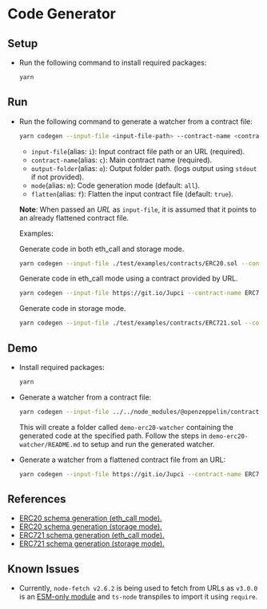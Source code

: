 # Code Generator

## Setup

* Run the following command to install required packages:

  ```bash
  yarn
  ```

## Run

* Run the following command to generate a watcher from a contract file:

  ```bash
  yarn codegen --input-file <input-file-path> --contract-name <contract-name> --output-folder [output-folder] --mode [eth_call | storage | all] --flatten [true | false]
  ```

    * `input-file`(alias: `i`): Input contract file path or an URL (required).
    * `contract-name`(alias: `c`): Main contract name (required).
    * `output-folder`(alias: `o`): Output folder path. (logs output using `stdout` if not provided).
    * `mode`(alias: `m`): Code generation mode (default: `all`).
    * `flatten`(alias: `f`): Flatten the input contract file (default: `true`).

  **Note**: When passed an *URL* as `input-file`, it is assumed that it points to an already flattened contract file.

  Examples:

  Generate code in both eth_call and storage mode.
  ```bash
  yarn codegen --input-file ./test/examples/contracts/ERC20.sol --contract-name ERC20 --output-folder ../my-erc20-watcher --mode all
  ```

  Generate code in eth_call mode using a contract provided by URL.
  ```bash
  yarn codegen --input-file https://git.io/Jupci --contract-name ERC721 --output-folder ../my-erc721-watcher --mode eth_call
  ```

  Generate code in storage mode.
  ```bash
  yarn codegen --input-file ./test/examples/contracts/ERC721.sol --contract-name ERC721 --output-folder ../my-erc721-watcher --mode storage
  ```

## Demo

* Install required packages:

  ```bash
  yarn
  ```

* Generate a watcher from a contract file:

  ```bash
  yarn codegen --input-file ../../node_modules/@openzeppelin/contracts/token/ERC20/ERC20.sol --contract-name ERC20 --output-folder ../demo-erc20-watcher --mode eth_call
  ```

  This will create a folder called `demo-erc20-watcher` containing the generated code at the specified path. Follow the steps in `demo-erc20-watcher/README.md` to setup and run the generated watcher.

* Generate a watcher from a flattened contract file from an URL:

  ```bash
  yarn codegen --input-file https://git.io/Jupci --contract-name ERC721 --output-folder ../demo-erc721-watcher --mode eth_call
  ```

## References

* [ERC20 schema generation (eth_call mode).](https://git.io/JuhN2)
* [ERC20 schema generation (storage mode).](https://git.io/JuhNr)
* [ERC721 schema generation (eth_call mode).](https://git.io/JuhNK)
* [ERC721 schema generation (storage mode).](https://git.io/JuhN1)

## Known Issues

* Currently, `node-fetch v2.6.2` is being used to fetch from URLs as `v3.0.0` is an [ESM-only module](https://www.npmjs.com/package/node-fetch#loading-and-configuring-the-module) and `ts-node` transpiles to import  it using `require`.
